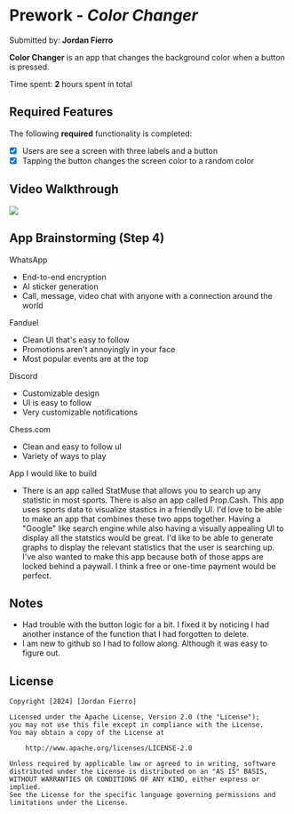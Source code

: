 # Prework - *Color Changer*

Submitted by: **Jordan Fierro**

**Color Changer** is an app that changes the background color when a button is pressed. 

Time spent: **2** hours spent in total

## Required Features

The following **required** functionality is completed:

- [x] Users are see a screen with three labels and a button
- [x] Tapping the button changes the screen color to a random color
 
## Video Walkthrough

<div>
    <a href="https://www.loom.com/share/c74266b8171c490ca3b4c6c2af46691f">
    </a>
    <a href="https://www.loom.com/share/c74266b8171c490ca3b4c6c2af46691f">
      <img style="max-width:300px;" src="https://cdn.loom.com/sessions/thumbnails/c74266b8171c490ca3b4c6c2af46691f-with-play.gif">
    </a>
  </div>

## App Brainstorming (Step 4)

WhatsApp
- End-to-end encryption
- AI sticker generation
- Call, message, video chat with anyone with a connection around the world

Fanduel
- Clean UI that's easy to follow
- Promotions aren't annoyingly in your face
- Most popular events are at the top

Discord
- Customizable design
- UI is easy to follow
- Very customizable notifications

Chess.com
- Clean and easy to follow uI
- Variety of ways to play

App I would like to build
- There is an app called StatMuse that allows you to search up any statistic in most sports. There is also an app called Prop.Cash. This app uses sports data to visualize stastics in a friendly UI. I'd love to be able to make an app that combines these two apps together. Having a "Google" like search engine while also having a visually appealing UI to display all the statstics would be great. I'd like to be able to generate graphs to display the relevant statistics that the user is searching up. I've also wanted to make this app because both of those apps are locked behind a paywall. I think a free or one-time payment would be perfect.

## Notes

- Had trouble with the button logic for a bit. I fixed it by noticing I had another instance of the function that I had forgotten to delete.
- I am new to github so I had to follow along. Although it was easy to figure out.

## License

    Copyright [2024] [Jordan Fierro]

    Licensed under the Apache License, Version 2.0 (the "License");
    you may not use this file except in compliance with the License.
    You may obtain a copy of the License at

        http://www.apache.org/licenses/LICENSE-2.0

    Unless required by applicable law or agreed to in writing, software
    distributed under the License is distributed on an "AS IS" BASIS,
    WITHOUT WARRANTIES OR CONDITIONS OF ANY KIND, either express or implied.
    See the License for the specific language governing permissions and
    limitations under the License.
